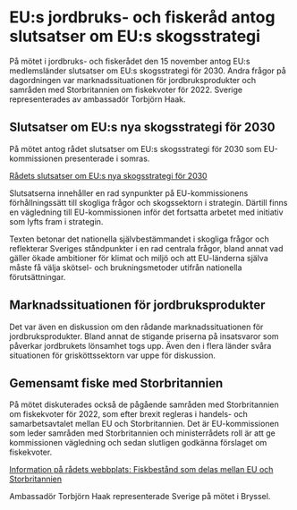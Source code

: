 # EU:s jordbruks- och fiskeråd antog slutsatser om EU:s skogsstrategi

På mötet i jordbruks- och fiskerådet den 15 november antog EU:s medlemsländer slutsatser om EU:s skogsstrategi för 2030. Andra frågor på dagordningen var marknadssituationen för jordbruksprodukter och samråden med Storbritannien om fiskekvoter för 2022. Sverige representerades av ambassadör Torbjörn Haak.

## Slutsatser om EU:s nya skogsstrategi för 2030

På mötet antog rådet slutsatser om EU:s skogsstrategi för 2030 som EU-kommissionen presenterade i somras.

[Rådets slutsatser om EU:s nya skogsstrategi för 2030](https://data.consilium.europa.eu/doc/document/ST-13537-2021-INIT/sv/pdf)

Slutsatserna innehåller en rad synpunkter på EU-kommissionens förhållningssätt till skogliga frågor och skogssektorn i strategin. Därtill finns en vägledning till EU-kommissionen inför det fortsatta arbetet med initiativ som lyfts fram i strategin.

Texten betonar det nationella självbestämmandet i skogliga frågor och reflekterar Sveriges ståndpunkter i en rad centrala frågor, bland annat vad gäller ökade ambitioner för klimat och miljö och att EU-länderna själva måste få välja skötsel- och brukningsmetoder utifrån nationella förutsättningar.

## Marknadssituationen för jordbruksprodukter

Det var även en diskussion om den rådande marknadssituationen för jordbruksprodukter. Bland annat de stigande priserna på insatsvaror som påverkar jordbrukets lönsamhet togs upp. Även den i flera länder svåra situationen för grisköttssektorn var uppe för diskussion.

## Gemensamt fiske med Storbritannien

På mötet diskuterades också de pågående samråden med Storbritannien om fiskekvoter för 2022, som efter brexit regleras i handels- och samarbetsavtalet mellan EU och Storbritannien. Det är EU-kommissionen som leder samråden med Storbritannien och ministerrådets roll är att ge kommissionen vägledning och sedan slutligen godkänna förslaget om fiskekvoter.

[Information på rådets webbplats: Fiskbestånd som delas mellan EU och Storbritannien](https://www.consilium.europa.eu/sv/policies/eu-fish-stocks/eu-uk-fishing-quotas/)

Ambassadör Torbjörn Haak representerade Sverige på mötet i Bryssel.
